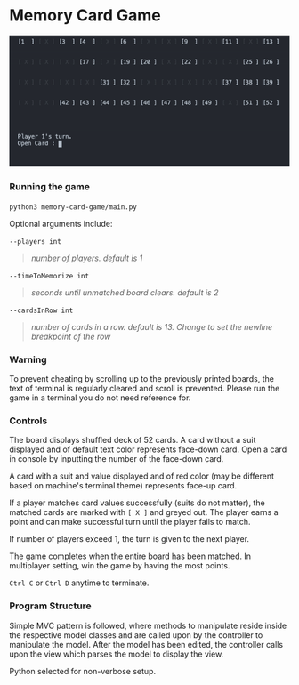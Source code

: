 # Memory Card Game

![](assets/memorygamedemo.gif)

### Running the game

`python3 memory-card-game/main.py`

Optional arguments include:

`--players int`

> _number of players. default is 1_

`--timeToMemorize int`

> _seconds until unmatched board clears. default is 2_

`--cardsInRow int`

> _number of cards in a row. default is 13. Change to set the newline breakpoint of the row_

### Warning

To prevent cheating by scrolling up to the previously printed boards, the text of terminal is regularly cleared and scroll is prevented. Please run the game in a terminal you do not need reference for.

### Controls

The board displays shuffled deck of 52 cards.
A card without a suit displayed and of default text color represents face-down card.
Open a card in console by inputting the number of the face-down card.

A card with a suit and value displayed and of red color (may be different based on machine's terminal theme) represents face-up card.

If a player matches card values successfully (suits do not matter), the matched cards are marked with `[ X ]` and greyed out.
The player earns a point and can make successful turn until the player fails to match.

If number of players exceed 1, the turn is given to the next player.

The game completes when the entire board has been matched.
In multiplayer setting, win the game by having the most points.

`Ctrl C` or `Ctrl D` anytime to terminate.

### Program Structure

Simple MVC pattern is followed, where methods to manipulate reside inside the respective model classes and are called upon by the controller to manipulate the model. After the model has been edited, the controller calls upon the view which parses the model to display the view.

Python selected for non-verbose setup.

